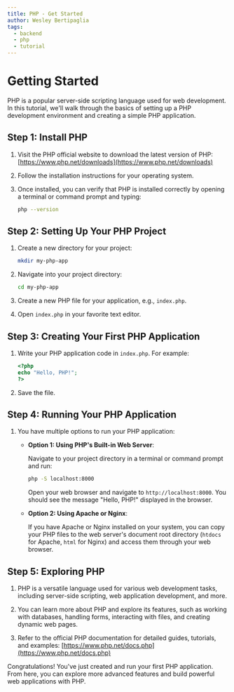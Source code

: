 ```yaml
---
title: PHP - Get Started
author: Wesley Bertipaglia
tags:
  - backend
  - php
  - tutorial
---
```

# Getting Started

PHP is a popular server-side scripting language used for web development. In this tutorial, we'll walk through the basics of setting up a PHP development environment and creating a simple PHP application.

## Step 1: Install PHP

1. Visit the PHP official website to download the latest version of PHP: [https://www.php.net/downloads](https://www.php.net/downloads)

2. Follow the installation instructions for your operating system.

3. Once installed, you can verify that PHP is installed correctly by opening a terminal or command prompt and typing:

    ```bash
    php --version
    ```

## Step 2: Setting Up Your PHP Project

1. Create a new directory for your project:

    ```bash
    mkdir my-php-app
    ```

2. Navigate into your project directory:

    ```bash
    cd my-php-app
    ```

3. Create a new PHP file for your application, e.g., `index.php`.

4. Open `index.php` in your favorite text editor.

## Step 3: Creating Your First PHP Application

1. Write your PHP application code in `index.php`. For example:

    ```php
    <?php
    echo "Hello, PHP!";
    ?>
    ```

2. Save the file.

## Step 4: Running Your PHP Application

1. You have multiple options to run your PHP application:

   - **Option 1: Using PHP's Built-in Web Server**:
   
     Navigate to your project directory in a terminal or command prompt and run:

     ```bash
     php -S localhost:8000
     ```

     Open your web browser and navigate to `http://localhost:8000`. You should see the message "Hello, PHP!" displayed in the browser.

   - **Option 2: Using Apache or Nginx**:
   
     If you have Apache or Nginx installed on your system, you can copy your PHP files to the web server's document root directory (`htdocs` for Apache, `html` for Nginx) and access them through your web browser.

## Step 5: Exploring PHP

1. PHP is a versatile language used for various web development tasks, including server-side scripting, web application development, and more.

2. You can learn more about PHP and explore its features, such as working with databases, handling forms, interacting with files, and creating dynamic web pages.

3. Refer to the official PHP documentation for detailed guides, tutorials, and examples: [https://www.php.net/docs.php](https://www.php.net/docs.php)

Congratulations! You've just created and run your first PHP application. From here, you can explore more advanced features and build powerful web applications with PHP.
